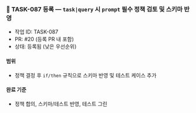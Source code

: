 ### 📝 TASK-087 등록 — `task|query` 시 `prompt` 필수 정책 검토 및 스키마 반영

- 작업 ID: TASK-087
- PR: #20 (등록 PR 내 포함)
- 상태: 등록됨 (낮은 우선순위)

#### 범위
- 정책 결정 후 `if/then` 규칙으로 스키마 반영 및 테스트 케이스 추가

#### 완료 기준
- 정책 합의, 스키마/테스트 반영, 테스트 그린


